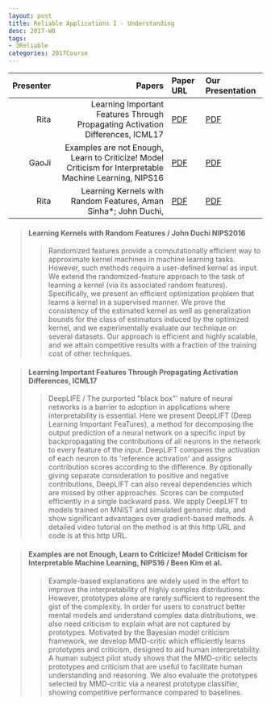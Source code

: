 ```yaml
---
layout: post
title: Reliable Applications I - Understanding
desc: 2017-W8
tags:
- 3Reliable
categories: 2017Course
---
```




| Presenter | Papers | Paper URL| Our Presentation |
| -----: | ---------------------------: | :----- | :----- |
| Rita | Learning Important Features Through Propagating Activation Differences, ICML17 | [PDF](https://arxiv.org/abs/1704.02685) | [PDF]({{site.baseurl}}/talks/20171010-Rita.pdf) |
| GaoJi  | Examples are not Enough, Learn to Criticize! Model Criticism for Interpretable Machine Learning, NIPS16 | [PDF](http://people.csail.mit.edu/beenkim/papers/KIM2016NIPS_MMD.pdf) | [PDF]({{site.baseurl}}/talks/20171010-Ji.pdf) |
| Rita | Learning Kernels with Random Features, Aman Sinha*; John Duchi, | [PDF](https://stanford.edu/~jduchi/projects/SinhaDu16.pdf) | [PDF]({{site.baseurl}}/talks/20170907-Rita.pdf) |


> #### Learning Kernels with Random Features / John Duchi NIPS2016
>> Randomized features provide a computationally efficient way to approximate kernel machines in machine learning tasks. However, such methods require a user-defined kernel as input. We extend the randomized-feature approach to the task of learning a kernel (via its associated random features). Specifically, we present an efficient optimization problem that learns a kernel in a supervised manner. We prove the consistency of the estimated kernel as well as generalization bounds for the class of estimators induced by the optimized kernel, and we experimentally evaluate our technique on several datasets. Our approach is efficient and highly scalable, and we attain competitive results with a fraction of the training cost of other techniques.



> ####  Learning Important Features Through Propagating Activation Differences, ICML17 
>> DeepLIFE / The purported "black box"' nature of neural networks is a barrier to adoption in applications where interpretability is essential. Here we present DeepLIFT (Deep Learning Important FeaTures), a method for decomposing the output prediction of a neural network on a specific input by backpropagating the contributions of all neurons in the network to every feature of the input. DeepLIFT compares the activation of each neuron to its 'reference activation' and assigns contribution scores according to the difference. By optionally giving separate consideration to positive and negative contributions, DeepLIFT can also reveal dependencies which are missed by other approaches. Scores can be computed efficiently in a single backward pass. We apply DeepLIFT to models trained on MNIST and simulated genomic data, and show significant advantages over gradient-based methods. A detailed video tutorial on the method is at this http URL and code is at this http URL.

> ####  Examples are not Enough, Learn to Criticize! Model Criticism for Interpretable Machine Learning, NIPS16 / Been Kim et al. 
>> Example-based explanations are widely used in the effort to improve the interpretability of highly complex distributions. However, prototypes alone are rarely sufficient to represent the gist of the complexity. In order for users to construct better mental models and understand complex data distributions, we also need criticism to explain what are not captured by prototypes. Motivated by the Bayesian model criticism framework, we develop MMD-critic which efficiently learns prototypes and criticism, designed to aid human interpretability. A human subject pilot study shows that the MMD-critic selects prototypes and criticism that are useful to facilitate human understanding and reasoning. We also evaluate the prototypes selected by MMD-critic via a nearest prototype classifier, showing competitive performance compared to baselines.
